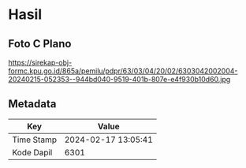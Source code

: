 # Hasil

## Foto C Plano

https://sirekap-obj-formc.kpu.go.id/865a/pemilu/pdpr/63/03/04/20/02/6303042002004-20240215-052353--944bd040-9519-401b-807e-e4f930b10d60.jpg


## Metadata

| Key        | Value               |
| ---------- | ------------------- |
| Time Stamp | 2024-02-17 13:05:41 |
| Kode Dapil | 6301                |



